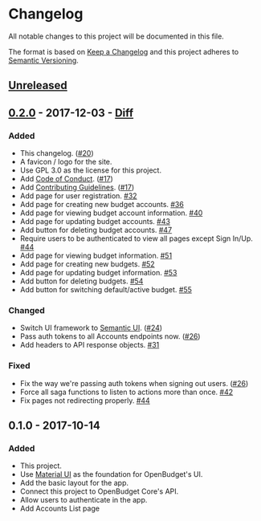 # Changelog
All notable changes to this project will be documented in this file.

The format is based on [Keep a Changelog](http://keepachangelog.com/en/1.0.0/)
and this project adheres to [Semantic Versioning](http://semver.org/spec/v2.0.0.html).

## [Unreleased](https://github.com/obudget/web/compare/v0.2.0...HEAD)

## [0.2.0](https://github.com/obudget/web/releases/tag/v0.2.0) - 2017-12-03 - [Diff](https://github.com/obudget/web/compare/v0.1.0...v0.2.0)

### Added

- This changelog. ([#20](https://github.com/obudget/web/pull/20))
- A favicon / logo for the site.
- Use GPL 3.0 as the license for this project.
- Add [Code of Conduct](CODE_OF_CONDUCT.md). ([#17](https://github.com/obudget/web/pull/17))
- Add [Contributing Guidelines](CONTRIBUTING.md). ([#17](https://github.com/obudget/web/pull/17))
- Add page for user registration. [#32](https://github.com/obudget/web/pull/32)
- Add page for creating new budget accounts. [#36](https://github.com/obudget/web/pull/36)
- Add page for viewing budget account information. [#40](https://github.com/obudget/web/pull/40)
- Add page for updating budget accounts. [#43](https://github.com/obudget/web/pull/43)
- Add button for deleting budget accounts. [#47](https://github.com/obudget/web/pull/47)
- Require users to be authenticated to view all pages except Sign In/Up. [#44](https://github.com/obudget/web/pull/44)
- Add page for viewing budget information. [#51](https://github.com/obudget/web/pull/51)
- Add page for creating new budgets. [#52](https://github.com/obudget/web/pull/52)
- Add page for updating budget information. [#53](https://github.com/obudget/web/pull/53)
- Add button for deleting budgets. [#54](https://github.com/obudget/web/pull/54)
- Add button for switching default/active budget. [#55](https://github.com/obudget/web/pull/55)

### Changed

- Switch UI framework to [Semantic UI](https://react.semantic-ui.com). ([#24](https://github.com/obudget/web/pull/24))
- Pass auth tokens to all Accounts endpoints now. ([#26](https://github.com/obudget/web/pull/26))
- Add headers to API response objects. [#31](https://github.com/obudget/web/pull/31)

### Fixed

- Fix the way we're passing auth tokens when signing out users. ([#26](https://github.com/obudget/web/pull/26))
- Force all saga functions to listen to actions more than once. [#42](https://github.com/obudget/web/pull/42)
- Fix pages not redirecting properly. [#44](https://github.com/obudget/web/pull/44)

## 0.1.0 - 2017-10-14

### Added

- This project.
- Use [Material UI](https://material-ui-next.com) as the foundation for OpenBudget's UI.
- Add the basic layout for the app.
- Connect this project to OpenBudget Core's API.
- Allow users to authenticate in the app.
- Add Accounts List page
